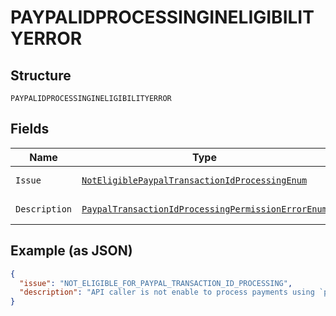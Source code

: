 
# PAYPALIDPROCESSINGINELIGIBILITYERROR

## Structure

`PAYPALIDPROCESSINGINELIGIBILITYERROR`

## Fields

| Name | Type | Tags | Description | Getter | Setter |
|  --- | --- | --- | --- | --- | --- |
| `Issue` | [`NotEligiblePaypalTransactionIdProcessingEnum`](../../doc/models/not-eligible-paypal-transaction-id-processing-enum.md) | Optional | - | NotEligiblePaypalTransactionIdProcessingEnum getIssue() | setIssue(NotEligiblePaypalTransactionIdProcessingEnum issue) |
| `Description` | [`PaypalTransactionIdProcessingPermissionErrorEnum`](../../doc/models/paypal-transaction-id-processing-permission-error-enum.md) | Optional | - | PaypalTransactionIdProcessingPermissionErrorEnum getDescription() | setDescription(PaypalTransactionIdProcessingPermissionErrorEnum description) |

## Example (as JSON)

```json
{
  "issue": "NOT_ELIGIBLE_FOR_PAYPAL_TRANSACTION_ID_PROCESSING",
  "description": "API caller is not enable to process payments using `paypal_transaction_id`. Please contact customer support to request permissions to process transactions with PayPal transaction ID."
}
```

